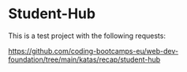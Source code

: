 # Student-Hub

This is a test project with the following requests:

https://github.com/coding-bootcamps-eu/web-dev-foundation/tree/main/katas/recap/student-hub
